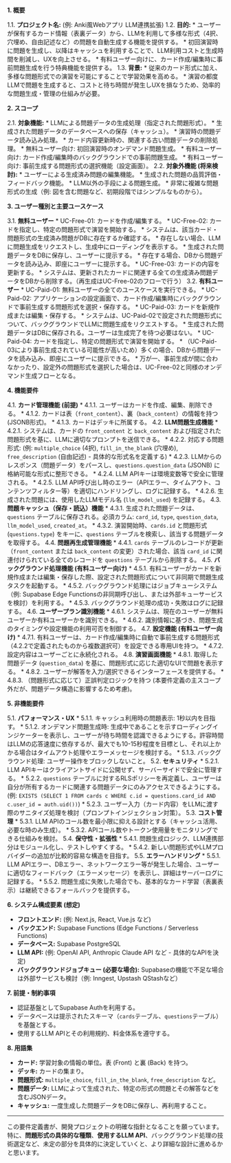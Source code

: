 **1. 概要**

1.1. **プロジェクト名:** (例: Anki風Webアプリ LLM連携拡張)
1.2. **目的:**
    *   ユーザーが保有するカード情報（表裏データ）から、LLMを利用して多様な形式（4択、穴埋め、自由記述など）の問題を自動生成する機能を提供する。
    *   初回演習時に問題を生成し、以降はキャッシュを利用することで、LLM利用コストと生成時間を削減し、UXを向上させる。
    *   有料ユーザー向けに、カード作成/編集時に事前問題生成を行う特典機能を提供する。
1.3. **背景:**
    *   従来のカード形式に加え、多様な問題形式での演習を可能にすることで学習効果を高める。
    *   演習の都度LLMで問題を生成すると、コストと待ち時間が発生しUXを損なうため、効率的な問題生成・管理の仕組みが必要。

**2. スコープ**

2.1. **対象機能:**
    *   LLMによる問題データの生成処理（指定された問題形式）。
    *   生成された問題データのデータベースへの保存（キャッシュ）。
    *   演習時の問題データ読み込み処理。
    *   カード内容更新時の、関連する古い問題データの削除処理。
    *   無料ユーザー向け: 初回演習時のオンデマンド問題生成。
    *   有料ユーザー向け: カード作成/編集時のバックグラウンドでの事前問題生成。
    *   有料ユーザー向け: 事前生成する問題形式の選択機能（設定画面）。
2.2. **対象外機能 (将来検討):**
    *   ユーザーによる生成済み問題の編集機能。
    *   生成された問題の品質評価・フィードバック機能。
    *   LLM以外の手段による問題生成。
    *   非常に複雑な問題形式の生成（例: 図を含む問題など、初期段階ではシンプルなものから）。

**3. ユーザー種別と主要ユースケース**

3.1. **無料ユーザー**
    *   UC-Free-01: カードを作成/編集する。
    *   UC-Free-02: カードを指定し、特定の問題形式で演習を開始する。
        *   システムは、該当カード・問題形式の生成済み問題がDBに存在するか確認する。
        *   存在しない場合、LLMに問題生成をリクエストし、生成中にローディングを表示する。
        *   生成された問題データをDBに保存し、ユーザーに提示する。
        *   存在する場合、DBから問題データを読み込み、即座にユーザーに提示する。
    *   UC-Free-03: カードの内容を更新する。
        *   システムは、更新されたカードに関連する全ての生成済み問題データをDBから削除する。（再生成はUC-Free-02のフローで行う）
3.2. **有料ユーザー**
    *   UC-Paid-01: 無料ユーザーの全てのユースケースを実行できる。
    *   UC-Paid-02: アプリケーションの設定画面で、カード作成/編集時にバックグラウンドで事前生成する問題形式を選択・保存する。
    *   UC-Paid-03: カードを新規作成または編集・保存する。
        *   システムは、UC-Paid-02で設定された問題形式について、バックグラウンドでLLMに問題生成をリクエストする。
        *   生成された問題データはDBに保存される。ユーザーは生成完了を待つ必要はない。
    *   UC-Paid-04: カードを指定し、特定の問題形式で演習を開始する。
        *   （UC-Paid-03により事前生成されている可能性が高いため）多くの場合、DBから問題データを読み込み、即座にユーザーに提示できる。
        *   万が一、事前生成が間に合わなかったり、設定外の問題形式を選択した場合は、UC-Free-02と同様のオンデマンド生成フローとなる。

**4. 機能要件**

4.1. **カード管理機能 (前提)**
    *   4.1.1. ユーザーはカードを作成、編集、削除できる。
    *   4.1.2. カードは表（`front_content`）、裏（`back_content`）の情報を持つ (JSONB形式)。
    *   4.1.3. カードはデッキに所属する。
4.2. **LLM問題生成機能**
    *   4.2.1. システムは、カードの `front_content` と `back_content` および指定された問題形式を基に、LLMに適切なプロンプトを送信できる。
    *   4.2.2. 対応する問題形式: (例: `multiple_choice` (4択), `fill_in_the_blank` (穴埋め), `free_description` (自由記述) - 具体的な形式名を定義する)
    *   4.2.3. LLMからのレスポンス（問題データ）をパースし、`questions.question_data` (JSONB) に格納可能な形式に整形できる。
    *   4.2.4. LLM APIキーは環境変数等で安全に管理される。
    *   4.2.5. LLM API呼び出し時のエラー（APIエラー、タイムアウト、コンテンツフィルター等）を適切にハンドリングし、ログに記録する。
    *   4.2.6. 生成された問題には、使用したLLMモデル名 (`llm_model_used`) を記録する。
4.3. **問題キャッシュ（保存・読込）機能**
    *   4.3.1. 生成された問題データは、`questions` テーブルに保存される。必須カラム: `card_id`, `type`, `question_data`, `llm_model_used`, `created_at`。
    *   4.3.2. 演習開始時、`cards.id` と問題形式 (`questions.type`) をキーに、`questions` テーブルを検索し、該当する問題データを取得する。
4.4. **問題再生成管理機能**
    *   4.4.1. `cards` テーブルのレコードが更新（`front_content` または `back_content` の変更）された場合、該当 `card_id` に関連付けられている全てのレコードを `questions` テーブルから削除する。
4.5. **バックグラウンド処理機能 (有料ユーザー向け)**
    *   4.5.1. 有料ユーザーがカードを新規作成または編集・保存した際、設定された問題形式について非同期で問題生成タスクを起動する。
    *   4.5.2. バックグラウンド処理にはジョブキューシステム（例: Supabase Edge Functionsの非同期呼び出し、または外部キューサービスを検討）を利用する。
    *   4.5.3. バックグラウンド処理の成功・失敗はログに記録する。
4.6. **ユーザープラン識別機能**
    *   4.6.1. システムは、現在のユーザーが無料ユーザーか有料ユーザーかを識別できる。
    *   4.6.2. 識別情報に基づき、問題生成のタイミングや設定機能の利用可否を制御する。
4.7. **設定機能 (有料ユーザー向け)**
    *   4.7.1. 有料ユーザーは、カード作成/編集時に自動で事前生成する問題形式（4.2.2で定義されたものから複数選択可）を設定できる専用UIを持つ。
    *   4.7.2. 設定内容はユーザーごとに永続化される。
4.8. **演習画面機能**
    *   4.8.1. 取得した問題データ (`question_data`) を基に、問題形式に応じた適切なUIで問題を表示する。
    *   4.8.2. ユーザーが解答を入力/選択できるインターフェースを提供する。
    *   4.8.3. （問題形式に応じて）正誤判定ロジックを持つ (本要件定義の主スコープ外だが、問題データ構造に影響するため考慮)。

**5. 非機能要件**

5.1. **パフォーマンス・UX**
    *   5.1.1. キャッシュ利用時の問題表示: 1秒以内を目指す。
    *   5.1.2. オンデマンド問題生成時: 生成中であることを示すローディングインジケーターを表示し、ユーザーが待ち時間を認識できるようにする。許容時間はLLMの応答速度に依存するが、最大でも10-15秒程度を目標とし、それ以上かかる場合はタイムアウト処理やエラーメッセージを検討する。
    *   5.1.3. バックグラウンド処理: ユーザー操作をブロックしないこと。
5.2. **セキュリティ**
    *   5.2.1. LLM APIキーはクライアントサイドに公開せず、サーバーサイドで安全に管理する。
    *   5.2.2. `questions` テーブルに対するRLSポリシーを再定義し、ユーザーは自分が所有するカードに関連する問題データにのみアクセスできるようにする。(例: `EXISTS (SELECT 1 FROM cards c WHERE c.id = questions.card_id AND c.user_id = auth.uid())`)
    *   5.2.3. ユーザー入力（カード内容）をLLMに渡す際のサニタイズ処理を検討（プロンプトインジェクション対策）。
5.3. **コスト管理**
    *   5.3.1. LLM APIのコール数を最小限に抑える設計とする（キャッシュ活用、必要な時のみ生成）。
    *   5.3.2. APIコール数やトークン使用量をモニタリングできる仕組みを検討。
5.4. **保守性・拡張性**
    *   5.4.1. 問題生成ロジック、LLM連携部分はモジュール化し、テストしやすくする。
    *   5.4.2. 新しい問題形式やLLMプロバイダーの追加が比較的容易な構造を目指す。
5.5. **エラーハンドリング**
    *   5.5.1. LLM APIエラー、DBエラー、ネットワークエラー等が発生した場合、ユーザーに適切なフィードバック（エラーメッセージ）を表示し、詳細はサーバーログに記録する。
    *   5.5.2. 問題生成に失敗した場合でも、基本的なカード学習（表裏表示）は継続できるフォールバックを提供する。

**6. システム構成要素 (想定)**

*   **フロントエンド:** (例: Next.js, React, Vue.js など)
*   **バックエンド:** Supabase Functions (Edge Functions / Serverless Functions)
*   **データベース:** Supabase PostgreSQL
*   **LLM API:** (例: OpenAI API, Anthropic Claude API など - 具体的なAPIを決定)
*   **バックグラウンドジョブキュー (必要な場合):** Supabaseの機能で不足な場合は外部サービスも検討（例: Inngest, Upstash QStashなど）

**7. 前提・制約事項**

*   認証基盤としてSupabase Authを利用する。
*   データベースは提示されたスキーマ（`cards`テーブル、`questions`テーブル）を基盤とする。
*   使用するLLM APIとその利用規約、料金体系を遵守する。

**8. 用語集**

*   **カード:** 学習対象の情報の単位。表 (Front) と裏 (Back) を持つ。
*   **デッキ:** カードの集まり。
*   **問題形式:** `multiple_choice`, `fill_in_the_blank`, `free_description` など。
*   **問題データ:** LLMによって生成された、特定の形式の問題とその解答などを含むJSONデータ。
*   **キャッシュ:** 一度生成した問題データをDBに保存し、再利用すること。

---

この要件定義書が、開発プロジェクトの明確な指針となることを願っています。
特に、**問題形式の具体的な種類**、**使用するLLM API**、バックグラウンド処理の技術選定など、未定の部分を具体的に決定していくと、より詳細な設計に進めるかと思います。